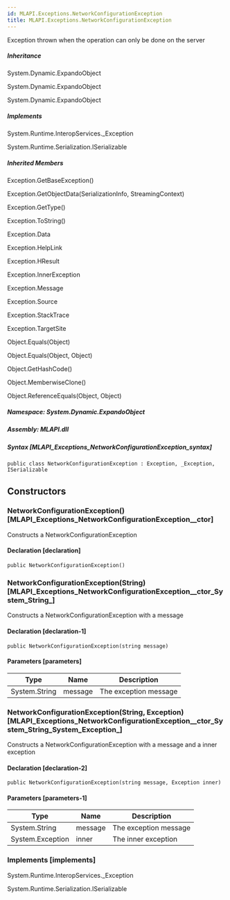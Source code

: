```yaml
---  
id: MLAPI.Exceptions.NetworkConfigurationException  
title: MLAPI.Exceptions.NetworkConfigurationException  
---
```


<div class="markdown level0 summary" markdown="1">

Exception thrown when the operation can only be done on the server

</div>

<div class="markdown level0 conceptual" markdown="1">

</div>

<div class="inheritance" markdown="1">

##### Inheritance

<div class="level0" markdown="1">

System.Dynamic.ExpandoObject

</div>

<div class="level1" markdown="1">

System.Dynamic.ExpandoObject

</div>

<div class="level2" markdown="1">

System.Dynamic.ExpandoObject

</div>

</div>

<div markdown="1" classs="implements">

##### Implements

<div markdown="1">

System.Runtime.InteropServices.\_Exception

</div>

<div markdown="1">

System.Runtime.Serialization.ISerializable

</div>

</div>

<div class="inheritedMembers" markdown="1">

##### Inherited Members

<div markdown="1">

Exception.GetBaseException()

</div>

<div markdown="1">

Exception.GetObjectData(SerializationInfo, StreamingContext)

</div>

<div markdown="1">

Exception.GetType()

</div>

<div markdown="1">

Exception.ToString()

</div>

<div markdown="1">

Exception.Data

</div>

<div markdown="1">

Exception.HelpLink

</div>

<div markdown="1">

Exception.HResult

</div>

<div markdown="1">

Exception.InnerException

</div>

<div markdown="1">

Exception.Message

</div>

<div markdown="1">

Exception.Source

</div>

<div markdown="1">

Exception.StackTrace

</div>

<div markdown="1">

Exception.TargetSite

</div>

<div markdown="1">

Object.Equals(Object)

</div>

<div markdown="1">

Object.Equals(Object, Object)

</div>

<div markdown="1">

Object.GetHashCode()

</div>

<div markdown="1">

Object.MemberwiseClone()

</div>

<div markdown="1">

Object.ReferenceEquals(Object, Object)

</div>

</div>

##### **Namespace**: System.Dynamic.ExpandoObject

##### **Assembly**: MLAPI.dll

##### Syntax [MLAPI_Exceptions_NetworkConfigurationException_syntax]

    public class NetworkConfigurationException : Exception, _Exception, ISerializable

## Constructors 

### NetworkConfigurationException() [MLAPI_Exceptions_NetworkConfigurationException__ctor]

<div class="markdown level1 summary" markdown="1">

Constructs a NetworkConfigurationException

</div>

<div class="markdown level1 conceptual" markdown="1">

</div>

#### Declaration [declaration]

    public NetworkConfigurationException()

### NetworkConfigurationException(String) [MLAPI_Exceptions_NetworkConfigurationException__ctor_System_String_]

<div class="markdown level1 summary" markdown="1">

Constructs a NetworkConfigurationException with a message

</div>

<div class="markdown level1 conceptual" markdown="1">

</div>

#### Declaration [declaration-1]

    public NetworkConfigurationException(string message)

#### Parameters [parameters]

| Type          | Name    | Description           |
|---------------|---------|-----------------------|
| System.String | message | The exception message |

### NetworkConfigurationException(String, Exception) [MLAPI_Exceptions_NetworkConfigurationException__ctor_System_String_System_Exception_]

<div class="markdown level1 summary" markdown="1">

Constructs a NetworkConfigurationException with a message and a inner
exception

</div>

<div class="markdown level1 conceptual" markdown="1">

</div>

#### Declaration [declaration-2]

    public NetworkConfigurationException(string message, Exception inner)

#### Parameters [parameters-1]

| Type             | Name    | Description           |
|------------------|---------|-----------------------|
| System.String    | message | The exception message |
| System.Exception | inner   | The inner exception   |

### Implements [implements]

<div markdown="1">

System.Runtime.InteropServices.\_Exception

</div>

<div markdown="1">

System.Runtime.Serialization.ISerializable

</div>
